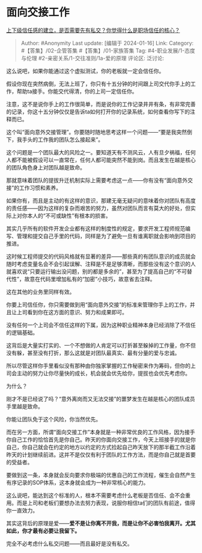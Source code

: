 # 面向交接工作
[上下级信任感的建立，是否需要先有私交？你觉得什么是职场信任的核心？](https://www.zhihu.com/question/639722347/answer/3365061950)

> Author: #Anonymity
> Last update: [编辑于 2024-01-16]
> Link:
> Category: #【答集】/02-企管答集 #【答集】/01-家族答集
> Tag:  #4-职业发展/1-态度与伦理 #2-亲密关系/1-交往准则/1a-爱的原理
> 评论区:
> 泛讨论:

这么说吧，如果你能通过这个虚拟测试，你的老板就一定会信任你。

假设你现在突然病倒，无法上班了，你只有十五分钟的时间跟上司交代你手上的工作，帮助ta接手。你能交代得清，你的上司一定信任你。

注意，这不是说你手上的工作很简单，而是说你的工作记录井井有条，有非常完善的记录，你这十五分钟仅仅是告诉ta如何打开你的记录系统，如何查看你写下的注释而已。

这个叫“面向意外交接管理”。你要随时随地思考这样一个问题——“要是我突然倒下，我手头的工作我的团队怎么接起来”。

这个问题是一个团队最大的风险之一。要知道天有不测风云，人有旦夕祸福，任何人都不能被假设可以一直常在，任何人都可能突然不能到岗。而且发生在越是核心的团队角色身上对团队越是致命。

那就意味着团队的提拔升迁机制实际上需要考虑这一点——你有没有“面向意外交接”的工作习惯和素养。

如果你有，而且是主动的有这样的意识，那建无毫无疑问的意味着你对团队有高度的责任感——因为这样的复杂而艰苦的努力，虽然对团队而言有莫大的好处，但实际上对你本人的“不可或缺性”有根本的损害。

其实几乎所有的软件开发企业都有这样的制度性的规定，要求开发工程师规范编写、管理和提交自己手里的代码，同样是为了避免一旦有谁离职就会影响到项目的推进。

这时候工程师提交的代码风格就有显著的差异——那些真的有团队意识的成员就会随时考虑变量名会不会引起误解、注释是不是足够清晰，而那些没有这个意识的人就喜欢说“只要运行输出没问题，别的都是多余的”，甚至为了提高自己的“不可替代性”，故意在代码里增加私有的“加密”小技巧，故意省去注释。

这在其他的业务里同样有效。

你要上司信任你，你只需要做到用“面向意外交接”的标准来管理你手上的工作，并且让上司看到你在这方面的意识、努力和成果即可。

没有任何一个上司会不信任这样的下属，因为这种职业精神本身已经消除了不信任的逻辑基础。

这背后是大量实打实的、一个不想做的人肯定可以打折甚至躲掉的工作量，你不但没有躲，甚至没有打折，那么这就是对团队最真实、最有分量的爱与忠诚。

所以尽管这样你手里看似没有那种由你独家掌握的工作秘密来作为筹码，但你的上司会主动的努力让你尽量快的成长，机会就会优先给你，提拔也会优先考虑你。

为什么？

刚才不是已经说了吗？“意外离岗而又无法交接”的噩梦发生在越是核心的团队成员手里越是致命。

你能让团队免于这个风险，你当然优先。

而在另一方面，所谓“面向交接工作”本身就是一种非常优良的工作风格，因为接手你自己工作的恰恰首先是你自己。昨天的你面向交接工作，今天上班接手的就是你自己，你自己就会在约定的地方以约定的方式捡起自己昨天放下的那半截工作沿着昨天的计划继续前进。这并不是仅仅有利于团队的工作方法，而是你自己就是首要的受益者。

要做到这一条，本身就会反向要求你极端的优惠自己的工作流程，催生会自然产生有序记录的SOP体系，这本身就会成为一种非常核心的能力。

这么说吧，能达到这个标准的人，根本不需要考虑什么老板是否信任、会不会重用。而是上司和老板们要想办法去努力表现，说服你相信ta们的团队有前途，值得你一直效力。

其实这背后的原理是爱——**爱不是让你离不开我，而是让你不必害怕我离开。尤其如此，你才最有必要让我留下。**

完全不必考虑什么私交问题——而且最好是没有私交。
